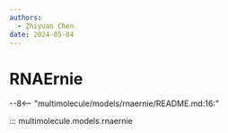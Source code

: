 ```yaml
---
authors:
  - Zhiyuan Chen
date: 2024-05-04
---
```


# RNAErnie

--8<-- "multimolecule/models/rnaernie/README.md:16:"

::: multimolecule.models.rnaernie
